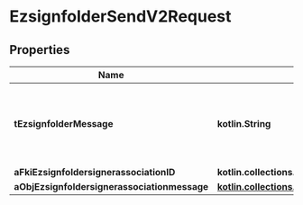 
# EzsignfolderSendV2Request

## Properties
Name | Type | Description | Notes
------------ | ------------- | ------------- | -------------
**tEzsignfolderMessage** | **kotlin.String** | A custom text message that will be added to the email sent. | 
**aFkiEzsignfoldersignerassociationID** | **kotlin.collections.List&lt;kotlin.Int&gt;** |  | 
**aObjEzsignfoldersignerassociationmessage** | [**kotlin.collections.List&lt;CustomEzsignfoldersignerassociationmessageRequest&gt;**](CustomEzsignfoldersignerassociationmessageRequest.md) |  | 



